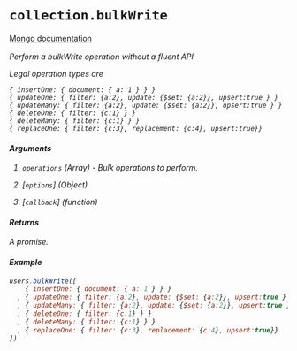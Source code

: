 # `collection.bulkWrite`

[Mongo documentation <i class="fa fa-external-link" style="position: relative; top: 2px;" />](http://mongodb.github.io/node-mongodb-native/3.2/api/Collection.html#bulkWrite)

Perform a bulkWrite operation without a fluent API

Legal operation types are
```
{ insertOne: { document: { a: 1 } } }
{ updateOne: { filter: {a:2}, update: {$set: {a:2}}, upsert:true } }
{ updateMany: { filter: {a:2}, update: {$set: {a:2}}, upsert:true } }
{ deleteOne: { filter: {c:1} } }
{ deleteMany: { filter: {c:1} } }
{ replaceOne: { filter: {c:3}, replacement: {c:4}, upsert:true}}
```

#### Arguments

1. `operations` *(Array)* - Bulk operations to perform.

2. [`options`] *(Object)*

3. [`callback`] *(function)*

#### Returns

A promise.

#### Example

```js
users.bulkWrite([
    { insertOne: { document: { a: 1 } } }
  , { updateOne: { filter: {a:2}, update: {$set: {a:2}}, upsert:true } }
  , { updateMany: { filter: {a:2}, update: {$set: {a:2}}, upsert:true } }
  , { deleteOne: { filter: {c:1} } }
  , { deleteMany: { filter: {c:1} } }
  , { replaceOne: { filter: {c:3}, replacement: {c:4}, upsert:true}}
])
```
